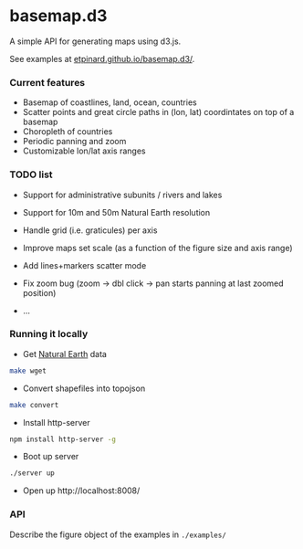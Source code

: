 # basemap.d3

A simple API for generating maps using d3.js.

See examples at [etpinard.github.io/basemap.d3/](http://etpinard.github.io/basemap.d3/).


### Current features

- Basemap of coastlines, land, ocean, countries
- Scatter points and great circle paths in (lon, lat) coordintates on top of a basemap
- Choropleth of countries
- Periodic panning and zoom
- Customizable lon/lat axis ranges

### TODO list

- Support for administrative subunits / rivers and lakes
- Support for 10m and 50m Natural Earth resolution
- Handle grid (i.e. graticules) per axis
- Improve maps set scale (as a function of the figure size and axis range)
- Add lines+markers scatter mode

- Fix zoom bug (zoom -> dbl click -> pan starts panning at last zoomed position)
- ...

### Running it locally

- Get [Natural Earth](http://www.naturalearthdata.com/downloads/) data
```bash
make wget
```

- Convert shapefiles into topojson
```bash
make convert
```

- Install http-server
```bash
npm install http-server -g
```

- Boot up server
```bash
./server up

```

- Open up http://localhost:8008/ 

### API

Describe the figure object of the examples in `./examples/`

